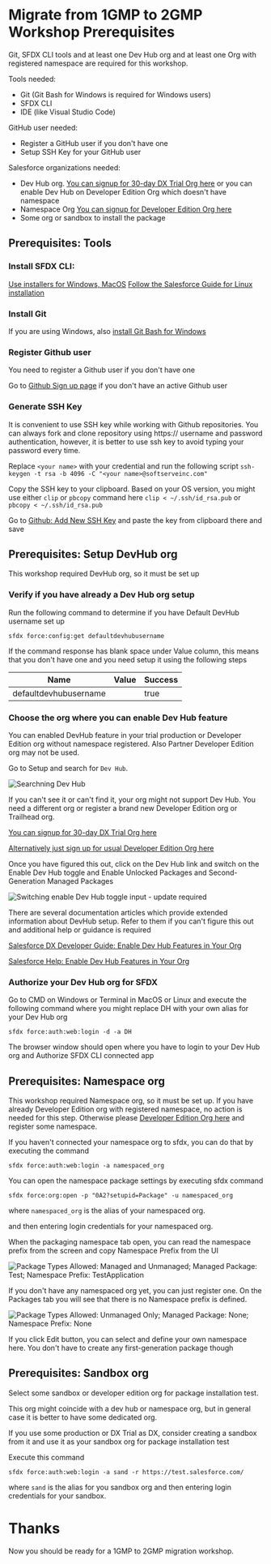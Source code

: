 # Migrate from 1GMP to 2GMP Workshop Prerequisites

Git, SFDX CLI tools and at least one Dev Hub org and at least one Org with registered namespace are required for this workshop.

Tools needed:
 - Git (Git Bash for Windows is required for Windows users)
 - SFDX CLI
 - IDE (like Visual Studio Code)

GitHub user needed:
 - Register a GitHub user if you don't have one
 - Setup SSH Key for your GitHub user

Salesforce organizations needed:
 - Dev Hub org. [You can signup for 30-day DX Trial Org here](https://developer.salesforce.com/promotions/orgs/dx-signup) or you can enable Dev Hub on Developer Edition Org which doesn't have namespace
 - Namespace Org [You can signup for Developer Edition Org here](https://developer.salesforce.com/signup) 
 - Some org or sandbox to install the package

## Prerequisites: Tools

### Install SFDX CLI:
[Use installers for Windows, MacOS](https://developer.salesforce.com/tools/sfdxcli)
[Follow the Salesforce Guide for Linux installation](https://developer.salesforce.com/docs/atlas.en-us.sfdx_setup.meta/sfdx_setup/sfdx_setup_install_cli.htm)

### Install Git
If you are using Windows, also [install Git Bash for Windows](https://gitforwindows.org/)

### Register Github user

You need to register a Github user if you don't have one

Go to [Github Sign up page](https://github.com/join) if you don't have an active Github user 

### Generate SSH Key

It is convenient to use SSH key while working with Github repositories. You can always fork and clone repository using https:// username and password authentication, however, it is better to use ssh key to avoid typing your password every time.

Replace `<your name>` with your credential and run the following script 
`ssh-keygen -t rsa -b 4096 -C "<your name>@softserveinc.com"`

Copy the SSH key to your clipboard. Based on your OS version, you might use either `clip` or `pbcopy` command here
`clip < ~/.ssh/id_rsa.pub` or `pbcopy < ~/.ssh/id_rsa.pub`


Go to [Github: Add New SSH Key](https://github.com/settings/ssh/new)
and paste the key from clipboard there and save

## Prerequisites: Setup DevHub org

This workshop required DevHub org, so it must be set up

### Verify if you have already a Dev Hub org setup

Run the following command to determine if you have Default DevHub username set up

`sfdx force:config:get defaultdevhubusername`

If the command response has blank space under Value column, this means that you don't have one and you need setup it using the following steps

|  Name | Value | Success |
| ------------- | ------------- | ------------- |
| defaultdevhubusername | | true  |


### Choose the org where you can enable Dev Hub feature

You can enabled DevHub feature in your trial production or Developer Edition org without namespace registered. Also Partner Developer Edition org may not be used.

Go to Setup and search for `Dev Hub`.

![Searchning `Dev Hub`](https://github.com/bdovhan/SimpleDataTableApp/blob/master/SimpleDataTable/2gmp-workshop/DevHub.png?raw=true)

If you can't see it or can't find it, your org might not support Dev Hub. You need a different org or register a brand new Developer Edition org or Trailhead org.

[You can signup for 30-day DX Trial Org here](https://developer.salesforce.com/promotions/orgs/dx-signup)

[Alternatively just sign up for usual Developer Edition Org here](https://developer.salesforce.com/signup)

Once you have figured this out, click on the Dev Hub link and switch on the Enable Dev Hub toggle and Enable Unlocked Packages and Second-Generation Managed Packages

![Switching enable Dev Hub toggle input - update required](https://github.com/bdovhan/SimpleDataTableApp/blob/master/SimpleDataTable/2gmp-workshop/DevHub.gif?raw=true)

There are several documentation articles which provide extended information about DevHub setup. Refer to them if you can't figure this out and additional help or guidance is required

[Salesforce DX Developer Guide: Enable Dev Hub Features in Your Org](https://developer.salesforce.com/docs/atlas.en-us.230.0.sfdx_dev.meta/sfdx_dev/sfdx_setup_enable_devhub.htm)

[Salesforce Help: Enable Dev Hub Features in Your Org](https://help.salesforce.com/articleView?id=sfdx_setup_enable_devhub.htm&type=0)

### Authorize your Dev Hub org for SFDX

Go to CMD on Windows or Terminal in MacOS or Linux and execute the following command where you might replace DH with your own alias for your Dev Hub org

`sfdx force:auth:web:login -d -a DH` 

The browser window should open where you have to login to your Dev Hub org and Authorize SFDX CLI connected app

## Prerequisites: Namespace org

This workshop required Namespace org, so it must be set up.
If you have already Developer Edition org with registered namespace, no action is needed for this step.
Otherwise please [Developer Edition Org here](https://developer.salesforce.com/signup) and register some namespace.

If you haven't connected your namespace org to sfdx, you can do that by executing the command

`sfdx force:auth:web:login -a namespaced_org` 

You can open the namespace package settings by executing sfdx command 

`sfdx force:org:open -p "0A2?setupid=Package" -u namespaced_org`

where `namespaced_org` is the alias of your namespaced org.

and then entering login credentials for your namespaced org.

When the packaging namespace tab open, you can read the namespace prefix from the screen and copy Namespace Prefix from the UI

![Package Types Allowed: Managed and Unmanaged; Managed Package: Test; Namespace Prefix: TestApplication](https://github.com/bdovhan/SimpleDataTableApp/blob/master/SimpleDataTable/2gmp-workshop/TestApplication.png?raw=true)

If you don't have any namespaced org yet, you can just register one. On the Packages tab you will see that there is no Namespace prefix is defined.

![Package Types Allowed: Unmanaged Only; Managed Package: None; Namespace Prefix: None](https://github.com/bdovhan/SimpleDataTableApp/blob/master/SimpleDataTable/2gmp-workshop/NoNamespace.png?raw=true)

If you click Edit button, you can select and define your own namespace here. You don't have to create any first-generation package though

## Prerequisites: Sandbox org

Select some sandbox or developer edition org for package installation test.

This org might coincide with a dev hub or namespace org, but in general case it is better to have some dedicated org.

If you use some production or DX Trial as DX, consider creating a sandbox from it and use it as your sandbox org for package installation test

Execute this command 

`sfdx force:auth:web:login -a sand -r https://test.salesforce.com/` 

where `sand` is the alias for you sandbox org and then entering login credentials for your sandbox.

# Thanks

Now you should be ready for a 1GMP to 2GMP migration workshop.